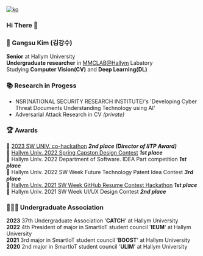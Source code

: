 [![ko](https://img.shields.io/badge/lang-ko-green.svg)](https://github.com/GangsuKim/GangsuKim/blob/main/README.ko.md)
### Hi There 👋

### 👨 Gangsu Kim (김강수)
**Senior** at Hallym University  
**Undergraduate researcher** in [MMCLAB@Hallym](https://sites.google.com/view/juhouhallym/home) Labatory  
Studying **Computer Vision(CV)** and **Deep Learning(DL)**

### 📚 Research in Progess
 - NSR(NATIONAL SECURITY RESEARCH INSTITUTE)'s 'Developing Cyber Threat Documents Understanding Technology using AI'  
 - Adversarial Attack Research in CV *(private)*  

### 🏆 Awards
🥈 [2023 SW UNIV. co-hackathon](https://github.com/Hackerthon-TAXX) ***2nd place (Director of IITP Award)***   
🥇 [Hallym Univ. 2022 Spring Capston Design Contest](https://github.com/GangsuKim/2022-1_capstone_design) ***1st place***  
🥇 Hallym Univ. 2022 Department of Software. IDEA Part competition ***1st place***   
🥉 Hallym Univ. 2022 SW Week Future Technology Patent Idea Contest ***3rd place***  
🥇 [Hallym Univ. 2021 SW Week GitHub Resume Contest Hackathon](https://github.com/GangsuKim/RESUME) ***1st place***  
🥈 Hallym Univ. 2021 SW Week UI/UX Design Contest ***2nd place***  

### 🧑‍🤝‍🧑 Undergraduate Association
**2023** 37th Undergraduate Association '**CATCH**' at Hallym University     
**2022** 4th President of major in SmartIoT student council '**IEUM**' at Hallym University  
**2021** 3rd major in SmartIoT student council '**BOOST**' at Hallym University  
**2020** 2nd major in SmartIoT student council '**ULIM**' at Hallym University   
